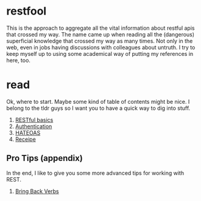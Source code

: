 # restfool

This is the approach to aggregate all the vital information about restful apis that crossed my way. The name came up when reading all the (dangerous) superficial knowledge that crossed my way as many times. Not only in the web, even in jobs having discussions with colleagues about untruth. I try to keep myself up to using some academical way of putting my references in here, too.

# read
Ok, where to start. Maybe some kind of table of contents might be nice. I belong to the tldr guys so I want you to have a quick way to dig into stuff.

1. [RESTful basics](01_restful_basics.md)
2. [Authentication](02_authentication.md)
3. [HATEOAS](03_HATEOAS.md)
4. [Receipe](09_receipe.md)

## Pro Tips (appendix)
In the end, I like to give you some more advanced tips for working with REST.

1. [Bring Back Verbs](apdx01_tips.md)
